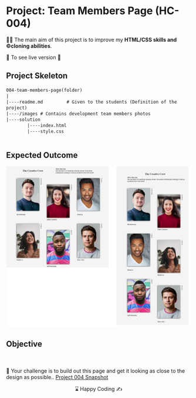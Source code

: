 

# Project: Team Members Page (HC-004)

👨‍💻 The main aim of this project is to improve my <b>HTML/CSS skills and ©️cloning abilities</b>.

🔗 To see live version 🎯
<br>

## Project Skeleton 

```
004-team-members-page(folder)
|
|----readme.md         # Given to the students (Definition of the project)
|----/images # Contains development team members photos         
|----solution
        |----index.html  
        |----style.css   
        
```

## Expected Outcome

![Project 004 Snapshot](./project04.png)

## Objective
<br><br>
🎯 Your challenge is to build out this page and get it looking as close to the design as possible..
[Project 004 Snapshot](./project04.png) 


<center> ⌛ Happy Coding  ✍ </center>

